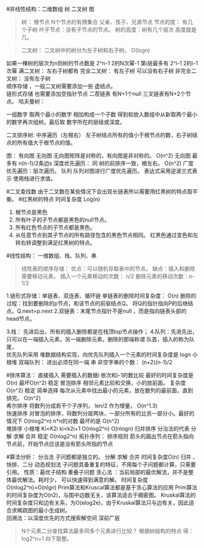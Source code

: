 
#非线性结构：二维数组 树 二叉树  图
>树： 根节点  N个节点的有限集合
		 父亲、孩子、兄弟节点
		 节点的度： 有几个子树
		 叶子节点：没有子节点的节点。
		 树的高度：树有几个层次 高度就是几。
		 
>二叉树： 二叉树中的树分为左子树和右子树。  O(logn)
	  
如果一棵树的层次为n则树的节点数是 2^n-1  2的N次幂-1
第i层最多有 2^i-1  2的i-1次幂
满二叉树：  左右子树都有 
完全二叉树：  有左子树  可以没有右子树
非完全二叉树：   没有左子树 	  
顺序存储 ，一般二叉树需要添加一些 虚结点。	  
链形式存储 也需要添加空指针节点  二茬链表 有N+1个null  三叉链表有N+2个节点。
哈夫曼树：
		  
一组数字 取两个最小的数字 相加构成一个子数 得到和放入数组中从新取两个最小的数字再次组树。最后取 数字所在的层级或深度。
		  
二叉排序树:  中序遍历（左根右）
		  左子树结点所有的值小于根节点的数，右子树结点的所有值大于根节点的值。

图：
	有向图 无向图  无向图矩阵是对称的，有向图是非对称的。  O(n^2)
	无向图 最多有 n(n-1)/2条边s
	深度优先遍历： 同 树的前排序一致，根左右。   O(n^2)
	广度优先遍历：层次遍历。  队列
	队列对图进行广度优先遍历。
    表达式采用逆波兰式表示 使用栈进行求值。


#二叉查找数
由于二叉数在某些情况下会出现长链表所以需要用红黑树的特点取平衡。
#红黑树的特点
时间复杂度 Log(n)
1. 根节点是黑色
2. 所有叶子的子节点都是黑色的null节点。
3. 所有红色节点的子节点都是黑色。
4. 从任意节点到其子节点的所有路径包含的黑色节点相同。
红黑色通过变色和左转右转调整到满足红黑树的特点。


#线性结构：  一维数组、栈、队列、串
>线性表的顺序存储：
    优点：可以随机存取表中的节点。
    缺点：插入和删除需要移动元素，
    插入一个元素移动的次数： n/2
    删除元素的移动次数：n-1/2
    
1.链形式存储：单链表、双连表、循环链
单链表的删除时间复杂度： O(n)
删除的过程：找到要删除的p节点，和该节点的前驱结点Q。
将Q的指针指向P的后继结点。Q.next=p.next
2.双链表：末尾节点指针不是null ，而是指向链表头部的head节点。
		
3.栈： 先进后出，所有的插入删除都是在栈顶top节点操作；
4.队列：先进先出，只可以在一端插入元素，另一端删除元素，删除的那端称谓 队首，插入的称为队尾，		
优先队列采用 堆数据结构实现，向优先队列插入一个元素的时间复杂度是 logn 
小根堆
双端队列： 进出必须在同一端
串 非空字串的个数：  (n+2)(n-1)/2

#排序算法：
 直接插入  需要插入的数据i 依次和i-1的数比较   最好的时间复杂度是 O(n)  最坏O(n^2)  稳定
 冒泡排序  相邻元素比较和交换，小的放前面。  复杂度 O(n^2)   						稳定
 简单选择  每次从元素中找出最小的元素，放在数列的最前面，直到排完。  O(n^2)			
 希尔排序  将数列分成若干个子序列，  len/2 作为增量，  O(n^1.3)				
 快速排序  对冒泡的排序，将数列分层两块，一部分所有的比另一部分小。最好的情况下 O(nlog2^n) n*n的对数  最坏的是 O(n^2)  
 堆排序    小根堆 Ki<K2i   ki<k2i+1        O(nlog2^n)      O(nlogn)
 归并排序  分治法的代表 分解 求解 合并 	   稳定			   O(nlog2^n)
 拓扑序列： 排序规则  箭头的画出节点在箭头指向节点前，开始节点应该是没有箭头所指的节点

#算法分析：
 分治法   子问题都是独立的。  分解 求解 合并       时间复杂度O(n)    归并 、快排、二分
 动态规划法   子问题具备重复的特征，不用每个子问题都计算，只需要引用。
				性质：最优子结构  重叠子问题
 贪心法 ：当前局部的最优解法，并不是整体最优解法。耗时少， 可以快速得到满意的解。  时间复杂度 O(nlog2^n)=O(nlgn)
 Prim算法和Kruscal算法都是基于贪心算法的应用
 Prim算法的时间复杂度为O(n2)，与图中边数无关，该算法适合于稠密图。
 Kruskal算法的时间复杂度只和边有关系，为O(elog2e)，由于Kruskal算法只与边有关，因此适合求稀疏图的最小生成树。	
 回溯法：以深度优先的方式搜索解空间       深前广层  	 
 >N个元素二分查找算法最多同多个元素进行比较？ 根据树结构的特点 得： log2^n+1 向下取整。